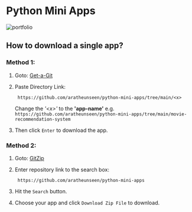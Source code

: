 # Python Mini Apps

![portfolio](https://github.com/aratheunseen/python-mini-apps/assets/62181222/cc07bcfd-7660-4d9e-b32d-da66d4242b32)

## How to download a single app?
### Method 1:
1. Goto: [Get-a-Git](https://encripso.github.io/get-a-git)

1. Paste Directory Link:

        https://github.com/aratheunseen/python-mini-apps/tree/main/<x>

    Change the _'\<x>'_ to the __'app-name'__ e.g. `https://github.com/aratheunseen/python-mini-apps/tree/main/movie-recommendation-system`

1. Then click `Enter` to download the app.

### Method 2:

1. Goto: [GitZip](https://kinolien.github.io/gitzip/)
1. Enter repository link to the search box:

        https://github.com/aratheunseen/python-mini-apps
   
1. Hit the `Search` button.
1. Choose your app and click `Download Zip File` to download.

